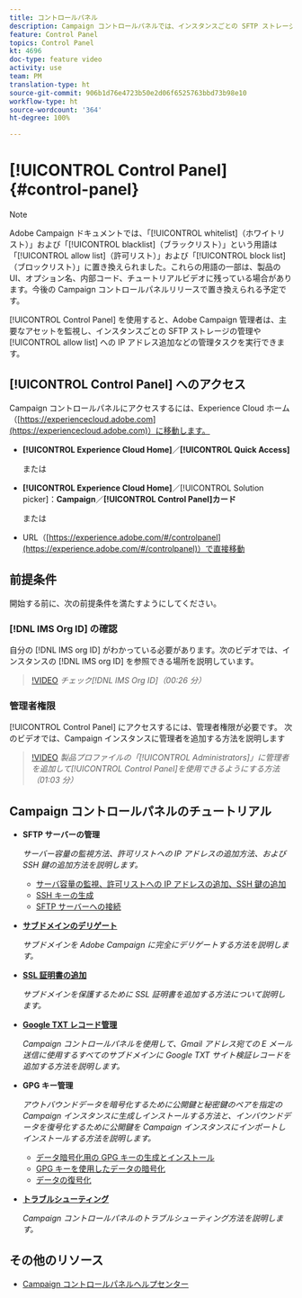 ```yaml
---
title: コントロールパネル
description: Campaign コントロールパネルでは、インスタンスごとの SFTP ストレージと許可リストの IP アドレスを監視および管理できます。
feature: Control Panel
topics: Control Panel
kt: 4696
doc-type: feature video
activity: use
team: PM
translation-type: ht
source-git-commit: 906b1d76e4723b50e2d06f6525763bbd73b98e10
workflow-type: ht
source-wordcount: '364'
ht-degree: 100%

---
```



# [!UICONTROL Control Panel] {#control-panel}

>[!NOTE]
>
>Adobe Campaign ドキュメントでは、「[!UICONTROL whitelist]（ホワイトリスト）」および「[!UICONTROL blacklist]（ブラックリスト）」という用語は「[!UICONTROL allow list]（許可リスト）」および「[!UICONTROL block list]（ブロックリスト）」に置き換えられました。これらの用語の一部は、製品の UI、オプション名、内部コード、チュートリアルビデオに残っている場合があります。今後の Campaign コントロールパネルリリースで置き換えられる予定です。

[!UICONTROL Control Panel] を使用すると、Adobe Campaign 管理者は、主要なアセットを監視し、インスタンスごとの SFTP ストレージの管理や [!UICONTROL allow list] への IP アドレス追加などの管理タスクを実行できます。

## [!UICONTROL Control Panel] へのアクセス

Campaign コントロールパネルにアクセスするには、Experience Cloud ホーム（[https://experiencecloud.adobe.com](https://experiencecloud.adobe.com)）に移動します。

* **[!UICONTROL Experience Cloud Home]**／**[!UICONTROL Quick Access]**

   または
* **[!UICONTROL Experience Cloud Home]**／[!UICONTROL Solution picker]：**Campaign**／**[!UICONTROL Control Panel]カード**

   または

* URL（[https://experience.adobe.com/#/controlpanel](https://experience.adobe.com/#/controlpanel)）で直接移動

## 前提条件

開始する前に、次の前提条件を満たすようにしてください。

### [!DNL IMS Org ID] の確認

自分の [!DNL IMS org ID] がわかっている必要があります。次のビデオでは、インスタンスの [!DNL IMS org ID] を参照できる場所を説明しています。

>[!VIDEO](https://video.tv.adobe.com/v/27183?quality=12&captions=jpn)
*チェック[!DNL IMS Org ID]（00:26 分）*

### 管理者権限

[!UICONTROL Control Panel] にアクセスするには、管理者権限が必要です。
次のビデオでは、Campaign インスタンスに管理者を追加する方法を説明します

>[!VIDEO](https://video.tv.adobe.com/v/27147?quality=12&captions=jpn)
*製品プロファイルの「[!UICONTROL Administrators]」に管理者を追加して[!UICONTROL Control Panel]を使用できるようにする方法（01:03 分）*

## Campaign コントロールパネルのチュートリアル

* **SFTP サーバーの管理**

   *サーバー容量の監視方法、許可リストへの IP アドレスの追加方法、および SSH 鍵の追加方法を説明します。*

   * [サーバ容量の監視、許可リストへの IP アドレスの追加、SSH 鍵の追加](/help/administrating/control-panel/monitoring-server-capacity-allow-listing-adding-ssh-key.md)
   * [SSH キーの生成](/help/administrating/control-panel/generate-ssh-key.md)
   * [SFTP サーバーへの接続](/help/administrating/control-panel/connect-to-sftp-server.md)
* **[サブドメインのデリゲート](/help/administrating/control-panel/subdomain-delegation.md)**

   *サブドメインを Adobe Campaign に完全にデリゲートする方法を説明します。*
* **[SSL 証明書の追加](/help/administrating/control-panel/adding-ssl-certificates.md)**

   *サブドメインを保護するために SSL 証明書を追加する方法について説明します。*

* **[Google TXT レコード管理](/help/administrating/control-panel/google-txt-record-management.md)**

   *Campaign コントロールパネルを使用して、Gmail アドレス宛ての E メール送信に使用するすべてのサブドメインに Google TXT サイト検証レコードを追加する方法を説明します。*

* **GPG キー管理**

   *アウトバウンドデータを暗号化するために公開鍵と秘密鍵のペアを指定の Campaign インスタンスに生成しインストールする方法と、インバウンドデータを復号化するために公開鍵を Campaign インスタンスにインポートしインストールする方法を説明します。*

   * [データ暗号化用の GPG キーの生成とインストール](./gpg-key-management/generating-and-installing-gpg-keys-for-data-encryption.md)
   * [GPG キーを使用したデータの暗号化](./gpg-key-management/using-a-gpg-key-to-encrypt-data.md)
   * [データの復号化](./gpg-key-management/decrypting-data.md)

* **[トラブルシューティング](/help/administrating/control-panel/trouble-shooting.md)**

   *Campaign コントロールパネルのトラブルシューティング方法を説明します。*

## その他のリソース

* [Campaign コントロールパネルヘルプセンター](https://docs.adobe.com/content/help/ja-JP/control-panel/using/control-panel-home.html)

